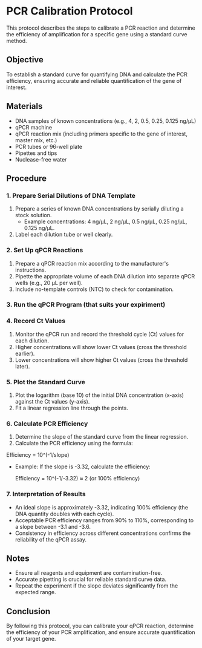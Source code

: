 # PCR Calibration Protocol

This protocol describes the steps to calibrate a PCR reaction and determine the efficiency of amplification for a specific gene using a standard curve method.

## Objective

To establish a standard curve for quantifying DNA and calculate the PCR efficiency, ensuring accurate and reliable quantification of the gene of interest.

## Materials

- DNA samples of known concentrations (e.g., 4, 2, 0.5, 0.25, 0.125 ng/µL)
- qPCR machine
- qPCR reaction mix (including primers specific to the gene of interest, master mix, etc.)
- PCR tubes or 96-well plate
- Pipettes and tips
- Nuclease-free water

## Procedure

### 1. Prepare Serial Dilutions of DNA Template

1. Prepare a series of known DNA concentrations by serially diluting a stock solution.
   - Example concentrations: 4 ng/µL, 2 ng/µL, 0.5 ng/µL, 0.25 ng/µL, 0.125 ng/µL.
2. Label each dilution tube or well clearly.

### 2. Set Up qPCR Reactions

1. Prepare a qPCR reaction mix according to the manufacturer's instructions.
2. Pipette the appropriate volume of each DNA dilution into separate qPCR wells (e.g., 20 µL per well).
3. Include no-template controls (NTC) to check for contamination.

### 3. Run the qPCR Program (that suits your expiriment)



### 4. Record Ct Values

1. Monitor the qPCR run and record the threshold cycle (Ct) values for each dilution.
2. Higher concentrations will show lower Ct values (cross the threshold earlier).
3. Lower concentrations will show higher Ct values (cross the threshold later).

### 5. Plot the Standard Curve

1. Plot the logarithm (base 10) of the initial DNA concentration (x-axis) against the Ct values (y-axis).
2. Fit a linear regression line through the points.

### 6. Calculate PCR Efficiency

1. Determine the slope of the standard curve from the linear regression.
2. Calculate the PCR efficiency using the formula:

Efficiency = 10^(-1/slope)
- Example: If the slope is -3.32, calculate the efficiency:

   Efficiency = 10^(-1/-3.32) ≈ 2 (or 100% efficiency)





### 7. Interpretation of Results

- An ideal slope is approximately -3.32, indicating 100% efficiency (the DNA quantity doubles with each cycle).
- Acceptable PCR efficiency ranges from 90% to 110%, corresponding to a slope between -3.1 and -3.6.
- Consistency in efficiency across different concentrations confirms the reliability of the qPCR assay.

## Notes

- Ensure all reagents and equipment are contamination-free.
- Accurate pipetting is crucial for reliable standard curve data.
- Repeat the experiment if the slope deviates significantly from the expected range.

## Conclusion

By following this protocol, you can calibrate your qPCR reaction, determine the efficiency of your PCR amplification, and ensure accurate quantification of your target gene.

